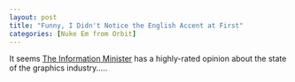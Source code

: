 ```yaml
---
layout: post
title: "Funny, I Didn't Notice the English Accent at First"
categories: [Nuke Em from Orbit]
---
```

It seems <a href="http://www.theinformationminister.com/press.php?ID=612204778">The Information Minister</a> has a highly-rated opinion about the state of the graphics industry.....
